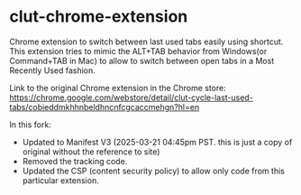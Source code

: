 clut-chrome-extension
=====================

Chrome extension to switch between last used tabs easily using shortcut. This extension tries to mimic the ALT+TAB behavior from Windows(or Command+TAB in Mac) to allow to switch between open tabs in a Most Recently Used fashion.

Link to the original Chrome extension in the Chrome store: 
https://chrome.google.com/webstore/detail/clut-cycle-last-used-tabs/cobieddmkhhnbeldhncnfcgcaccmehgn?hl=en

In this fork:

- Updated to Manifest V3 (2025-03-21 04:45pm PST. this is just a copy of original without the reference to site)
- Removed the tracking code.
- Updated the CSP (content security policy) to allow only code from this particular extension.
